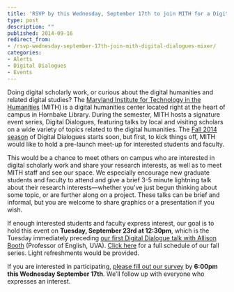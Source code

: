 ```yaml
---
title: 'RSVP by this Wednesday, September 17th to join MITH for a Digital Dialogues mixer!'
type: post
description: ""
published: 2014-09-16
redirect_from: 
- /rsvp-wednesday-september-17th-join-mith-digital-dialogues-mixer/
categories:
- Alerts
- Digital Dialogues
- Events
---
```

Doing digital scholarly work, or curious about the digital humanities and related digital studies? The [Maryland Institute for Technology in the Humanities](http://mith.umd.edu/) (MITH) is a digital humanities center located right at the heart of campus in Hornbake Library. During the semester, MITH hosts a signature event series, Digital Dialogues, featuring talks by local and visiting scholars on a wide variety of topics related to the digital humanities. The [Fall 2014 season](http://mith.umd.edu/digital-dialogues/schedule/) of Digital Dialogues starts soon, but first, to kick things off, MITH would like to hold a pre-launch meet-up for interested students and faculty.

This would be a chance to meet others on campus who are interested in digital scholarly work and share your research interests, as well as to meet MITH staff and see our space. We especially encourage new graduate students and faculty to attend and give a brief 3-5 minute lightning talk about their research interests—whether you've just begun thinking about some topic, or are further along on a project. These talks can be brief and informal, but you are welcome to share graphics or a presentation if you wish.

If enough interested students and faculty express interest, our goal is to hold this event on **Tuesday, September 23rd at 12:30pm**, which is the Tuesday immediately preceding [our first Digital Dialogue talk with Allison Booth](http://mith.umd.edu/dialogues/dd_fall-2014-alison-booth/) (Professor of English, UVA). [Click here](http://mith.umd.edu/digital-dialogues/schedule/) for a full schedule of our fall series. Light refreshments would be provided.

If you are interested in participating, [please fill out our survey](https://docs.google.com/forms/d/13AAsMAbFejERgRc5v7Vm9pwXs4qnhfE9evalNPiKfW8/viewform) by **6:00pm this Wednesday September 17th**. We’ll follow up with everyone who expresses an interest.
